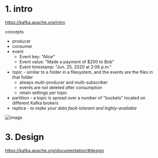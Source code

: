 # 1. intro
https://kafka.apache.org/intro

concepts

* producer
* consumer
* event
    * Event key: "Alice"
    * Event value: "Made a payment of $200 to Bob"
    * Event timestamp: "Jun. 25, 2020 at 2:06 p.m."
* topic - similar to a folder in a filesystem, and the events are the files in that folder
    * always multi-producer and multi-subscriber
    * events are not deleted after consumption
    * retain settings per topic
* partition - a topic is spread over a number of "buckets" located on different Kafka brokers
* replica -  *to make your data fault-tolerant and highly-available*


![image](https://user-images.githubusercontent.com/5567035/149231125-5666f765-0129-471a-b7aa-eeee647a3ab7.png)


# 3. Design
https://kafka.apache.org/documentation/#design




